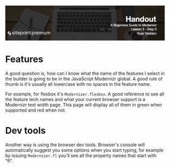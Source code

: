 ![](headings/3.2.png)

# Features

A good question is, how can I know what the name of the features I select in the builder is going to be in the JavaScript Modernizr global. A good rule of thumb is it's usually all lowercase with no spaces in the feature name.

For example, for flexbox it's `Modernizer.flexbox`. A good reference to see all the feature tech names and what your current browser support is a Modernizr test width page. This page will display all of them in green when supported and red when not.

# Dev tools

Another way is using the browser dev tools. Browser's console will automatically suggest you some options when you start typing, for example by issuing `Modernizer.fl` you'll see all the property names that start with "fl".